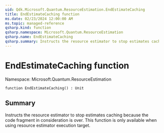```yaml
---
uid: Qdk.Microsoft.Quantum.ResourceEstimation.EndEstimateCaching
title: EndEstimateCaching function
ms.date: 02/23/2024 12:00:00 AM
ms.topic: managed-reference
qsharp.kind: function
qsharp.namespace: Microsoft.Quantum.ResourceEstimation
qsharp.name: EndEstimateCaching
qsharp.summary: Instructs the resource estimator to stop estimates caching because the code fragment in consideration is over. This function is only available when using resource estimator execution target.
---
```


# EndEstimateCaching function

Namespace: Microsoft.Quantum.ResourceEstimation

```qsharp
function EndEstimateCaching() : Unit
```

## Summary
Instructs the resource estimator to stop estimates caching
because the code fragment in consideration is over. This function
is only available when using resource estimator execution target.

